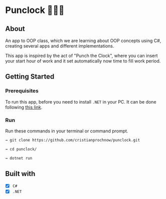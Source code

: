 # Punclock 🤜🏼⏰

## About
An app to OOP class, which we are learning about OOP concepts using C#, creating several apps and different implementations.

This app is inspired by the act of "Punch the Clock", where you can insert your start hour of work and it set automatically now time to fill work period.

## Getting Started
### Prerequisites
To run this app, before you need to install `.NET` in your PC. It can be done following [this link](https://dotnet.microsoft.com/en-us/download).

### Run
Run these commands in your terminal or command prompt.
```bash
→ git clone https://github.com/cristianprochnow/punclock.git

→ cd punclock/

→ dotnet run
```

## Built with
- [x] `C#`
- [x] `.NET`